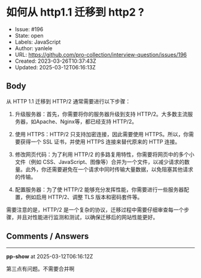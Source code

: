 # 如何从 http1.1 迁移到 http2 ?

- Issue: #196
- State: open
- Labels: JavaScript
- Author: yanlele
- URL: https://github.com/pro-collection/interview-question/issues/196
- Created: 2023-03-26T10:37:43Z
- Updated: 2025-03-12T06:16:13Z

## Body

从 HTTP 1.1 迁移到 HTTP/2 通常需要进行以下步骤：

1. 升级服务器：首先，你需要将你的服务器升级到支持 HTTP/2。大多数主流服务器，如Apache、Nginx等，都已经支持 HTTP/2。

2. 使用 HTTPS：HTTP/2 只支持加密连接，因此需要使用 HTTPS。所以，你需要获得一个 SSL 证书，并使用 HTTPS 连接来替代原来的 HTTP 连接。

3. 修改网页代码：为了利用 HTTP/2 的多路复用特性，你需要将网页中的多个小文件（例如 CSS、JavaScript、图像等）合并为一个文件，以减少请求的数量。此外，你还需要避免在一个请求中同时传输大量数据，以免阻塞其他请求的传输。

4. 配置服务器：为了使 HTTP/2 能够充分发挥性能，你需要进行一些服务器配置，例如启用 HTTP/2、调整 TLS 版本和密码套件等。

需要注意的是，HTTP/2 是一个复杂的协议，迁移过程中需要仔细审查每一个步骤，并且对性能进行监测和测试，以确保迁移后的网站性能更好。

## Comments / Answers

---

**pp-show** at 2025-03-12T06:16:12Z

第三点有问题。不需要合并啊
